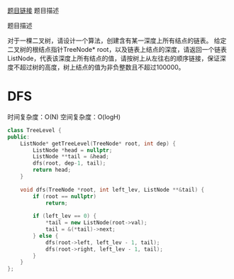 [题目链接][1]
题目描述

题目描述

对于一棵二叉树，请设计一个算法，创建含有某一深度上所有结点的链表。
给定二叉树的根结点指针TreeNode* root，以及链表上结点的深度，请返回一个链表ListNode，代表该深度上所有结点的值，请按树上从左往右的顺序链接，保证深度不超过树的高度，树上结点的值为非负整数且不超过100000。

# DFS
时间复杂度：O(N)
空间复杂度：O(logH)

```cpp
class TreeLevel {
public:
    ListNode* getTreeLevel(TreeNode* root, int dep) {
        ListNode *head = nullptr;
        ListNode **tail = &head;
        dfs(root, dep-1, tail);
        return head;
    }
    
    void dfs(TreeNode *root, int left_lev, ListNode **&tail) {
        if (root == nullptr) 
            return;
        
        if (left_lev == 0) {
            *tail = new ListNode(root->val);
            tail = &(*tail)->next;
        } else {
            dfs(root->left, left_lev - 1, tail);
            dfs(root->right, left_lev - 1, tail);
        }
    }
};
```

[1]: http://www.nowcoder.com/practice/01a12f94988649e39b554d95c45bfa6f?tpId=8&tqId=11013&rp=1&ru=/ta/cracking-the-coding-interview&qru=/ta/cracking-the-coding-interview/question-ranking
